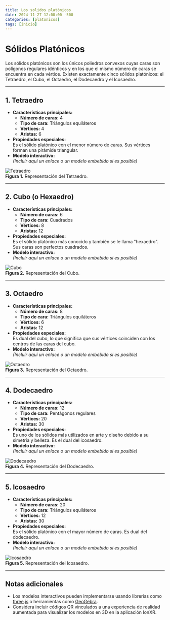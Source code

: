 ```yaml
---
title: Los solidos platónicos
date: 2024-11-27 12:00:00 -500
categories: [platonicos]
tags: [inicio]
---
```

<script type="module" src="https://ajax.googleapis.com/ajax/libs/model-viewer/4.0.0/model-viewer.min.js"></script>


# **Sólidos Platónicos**  
Los sólidos platónicos son los únicos poliedros convexos cuyas caras son polígonos regulares idénticos y en los que el mismo número de caras se encuentra en cada vértice. Existen exactamente cinco sólidos platónicos: el Tetraedro, el Cubo, el Octaedro, el Dodecaedro y el Icosaedro.

---

## **1. Tetraedro**  
- **Características principales:**  
  - **Número de caras:** 4  
  - **Tipo de cara:** Triángulos equiláteros  
  - **Vértices:** 4  
  - **Aristas:** 6  
- **Propiedades especiales:**  
  Es el sólido platónico con el menor número de caras. Sus vértices forman una pirámide triangular.  
- **Modelo interactivo:**  
  *(Incluir aquí un enlace o un modelo embebido si es posible)*  

![Tetraedro](ruta/a/la/imagen_tetraedro.png)  
**Figura 1.** Representación del Tetraedro.

---

## **2. Cubo (o Hexaedro)**  
- **Características principales:**  
  - **Número de caras:** 6  
  - **Tipo de cara:** Cuadrados  
  - **Vértices:** 8  
  - **Aristas:** 12  
- **Propiedades especiales:**  
  Es el sólido platónico más conocido y también se le llama "hexaedro". Sus caras son perfectos cuadrados.  
- **Modelo interactivo:**  
  *(Incluir aquí un enlace o un modelo embebido si es posible)*  

![Cubo](ruta/a/la/imagen_cubo.png)  
**Figura 2.** Representación del Cubo.

<model-viewer
    alt="Modelo 3D del Tetraedro"
    src="/assets/modelos/cubo.glb"
    ar
    environment-image="neutral"
    shadow-intensity="1"
    camera-controls
    touch-action="pan-y"
    style="width: 100%; height: 400px;">
</model-viewer>


---

## **3. Octaedro**  
- **Características principales:**  
  - **Número de caras:** 8  
  - **Tipo de cara:** Triángulos equiláteros  
  - **Vértices:** 6  
  - **Aristas:** 12  
- **Propiedades especiales:**  
  Es dual del cubo, lo que significa que sus vértices coinciden con los centros de las caras del cubo.  
- **Modelo interactivo:**  
  *(Incluir aquí un enlace o un modelo embebido si es posible)*  

![Octaedro](ruta/a/la/imagen_octaedro.png)  
**Figura 3.** Representación del Octaedro.

---

## **4. Dodecaedro**  
- **Características principales:**  
  - **Número de caras:** 12  
  - **Tipo de cara:** Pentágonos regulares  
  - **Vértices:** 20  
  - **Aristas:** 30  
- **Propiedades especiales:**  
  Es uno de los sólidos más utilizados en arte y diseño debido a su simetría y belleza. Es el dual del icosaedro.  
- **Modelo interactivo:**  
  *(Incluir aquí un enlace o un modelo embebido si es posible)*  

![Dodecaedro](ruta/a/la/imagen_dodecaedro.png)  
**Figura 4.** Representación del Dodecaedro.

---

## **5. Icosaedro**  
- **Características principales:**  
  - **Número de caras:** 20  
  - **Tipo de cara:** Triángulos equiláteros  
  - **Vértices:** 12  
  - **Aristas:** 30  
- **Propiedades especiales:**  
  Es el sólido platónico con el mayor número de caras. Es dual del dodecaedro.  
- **Modelo interactivo:**  
  *(Incluir aquí un enlace o un modelo embebido si es posible)*  

![Icosaedro](ruta/a/la/imagen_icosaedro.png)  
**Figura 5.** Representación del Icosaedro.

---

## **Notas adicionales**  
- Los modelos interactivos pueden implementarse usando librerías como [three.js](https://threejs.org/) o herramientas como [GeoGebra](https://www.geogebra.org/).  
- Considera incluir códigos QR vinculados a una experiencia de realidad aumentada para visualizar los modelos en 3D en la aplicación IonXR.
